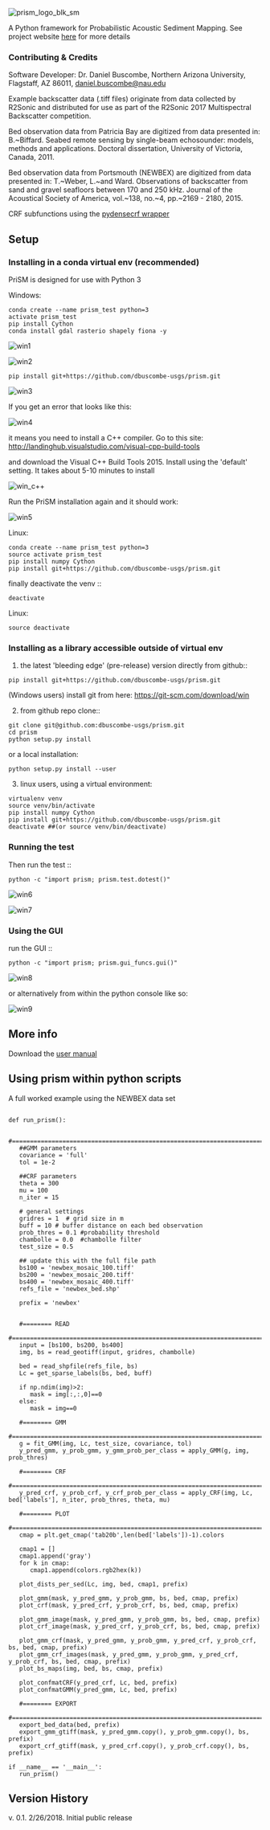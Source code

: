 
![prism_logo_blk_sm](https://user-images.githubusercontent.com/3596509/36518800-3d21b60e-1745-11e8-9a52-549b07dc9da1.png)

A Python framework for Probabilistic Acoustic Sediment Mapping. See project website [here](https://www.danielbuscombe.com/prism/) for more details


### Contributing & Credits
Software Developer: Dr. Daniel Buscombe, Northern Arizona University, Flagstaff, AZ 86011, daniel.buscombe@nau.edu

Example backscatter data (.tiff files) originate from data collected by R2Sonic and distributed for use as part of the R2Sonic 2017 Multispectral Backscatter competition.

Bed observation data from Patricia Bay are digitized from data presented in: B.~Biffard. Seabed remote sensing by single-beam echosounder: models, methods and applications. Doctoral dissertation, University of Victoria, Canada, 2011.

Bed observation data from Portsmouth (NEWBEX) are digitized from data presented in: T.~Weber, L.~and Ward. Observations of backscatter from sand and gravel seafloors between 170 and 250 kHz. Journal of the Acoustical Society of America, vol.~138, no.~4, pp.~2169 - 2180, 2015.

CRF subfunctions using the [pydensecrf wrapper](https://github.com/lucasb-eyer/pydensecrf) 

## Setup

### Installing in a conda virtual env (recommended)

PriSM is designed for use with Python 3

Windows:

```
conda create --name prism_test python=3
activate prism_test
pip install Cython
conda install gdal rasterio shapely fiona -y
```

![win1](https://user-images.githubusercontent.com/3596509/36634602-3abda3d4-1964-11e8-9a17-970e296c807f.png)

![win2](https://user-images.githubusercontent.com/3596509/36635357-9c4b57b6-1970-11e8-88bf-272674b43222.png)

```
pip install git+https://github.com/dbuscombe-usgs/prism.git
```

![win3](https://user-images.githubusercontent.com/3596509/36634628-a567d768-1964-11e8-8d19-3e8aba9b6f03.png)

If you get an error that looks like this:

![win4](https://user-images.githubusercontent.com/3596509/36635710-3d589a64-1977-11e8-8981-632dbd40f06a.png)


it means you need to install a C++ compiler. Go to this site: http://landinghub.visualstudio.com/visual-cpp-build-tools

and download the Visual C++ Build Tools 2015. Install using the 'default' setting. It takes about 5-10 minutes to install

![win_c++](https://user-images.githubusercontent.com/3596509/36635941-4b1bfd82-197a-11e8-85d4-c85b698886ea.png)

Run the PriSM installation again and it should work:

![win5](https://user-images.githubusercontent.com/3596509/36634775-12aacffe-1967-11e8-98d0-f1b6a7732d37.png)


Linux:

```
conda create --name prism_test python=3
source activate prism_test
pip install numpy Cython
pip install git+https://github.com/dbuscombe-usgs/prism.git
```

finally deactivate the venv ::

```
deactivate
```

Linux:

```
source deactivate
```


### Installing as a library accessible outside of virtual env


1. the latest 'bleeding edge' (pre-release) version directly from github::

```
pip install git+https://github.com/dbuscombe-usgs/prism.git
```

(Windows users) install git from here: https://git-scm.com/download/win


2. from github repo clone::

```
git clone git@github.com:dbuscombe-usgs/prism.git
cd prism
python setup.py install
```

or a local installation:

```
python setup.py install --user
```

3. linux users, using a virtual environment:

```
virtualenv venv
source venv/bin/activate
pip install numpy Cython
pip install git+https://github.com/dbuscombe-usgs/prism.git
deactivate ##(or source venv/bin/deactivate)
```


### Running the test

Then run the test ::

```
python -c "import prism; prism.test.dotest()" 
```

![win6](https://user-images.githubusercontent.com/3596509/36634778-1683d2ec-1967-11e8-9d9e-13cd52029a99.png)

![win7](https://user-images.githubusercontent.com/3596509/36635231-da48e2c4-196e-11e8-985c-aaa0d62d95c5.png)

### Using the GUI

run the GUI ::

```
python -c "import prism; prism.gui_funcs.gui()" 
```

![win8](https://user-images.githubusercontent.com/3596509/36635719-76f30246-1977-11e8-9cae-d2f9caf8c4fd.png)


or alternatively from within the python console like so:

![win9](https://user-images.githubusercontent.com/3596509/36635727-9184bf82-1977-11e8-82fd-ed8b9304aa5f.png)


## More info

Download the [user manual](https://daniel-buscombe.squarespace.com/s/prism_manual-hwpp.pdf) 


## Using prism within python scripts

A full worked example using the NEWBEX data set

```

def run_prism():

   #==================================================================================
   ##GMM parameters
   covariance = 'full'
   tol = 1e-2

   ##CRF parameters
   theta = 300 
   mu = 100 
   n_iter = 15

   # general settings
   gridres = 1  # grid size in m
   buff = 10 # buffer distance on each bed observation
   prob_thres = 0.1 #probability threshold
   chambolle = 0.0  #chambolle filter
   test_size = 0.5

   ## update this with the full file path
   bs100 = 'newbex_mosaic_100.tiff'
   bs200 = 'newbex_mosaic_200.tiff'
   bs400 = 'newbex_mosaic_400.tiff'
   refs_file = 'newbex_bed.shp'

   prefix = 'newbex'


   #======== READ
   #==================================================================================
   input = [bs100, bs200, bs400]
   img, bs = read_geotiff(input, gridres, chambolle)

   bed = read_shpfile(refs_file, bs)
   Lc = get_sparse_labels(bs, bed, buff)

   if np.ndim(img)>2:
      mask = img[:,:,0]==0
   else:
      mask = img==0

   #======== GMM
   #==================================================================================
   g = fit_GMM(img, Lc, test_size, covariance, tol)
   y_pred_gmm, y_prob_gmm, y_gmm_prob_per_class = apply_GMM(g, img, prob_thres)

   #======== CRF
   #==================================================================================
   y_pred_crf, y_prob_crf, y_crf_prob_per_class = apply_CRF(img, Lc, bed['labels'], n_iter, prob_thres, theta, mu)

   #======== PLOT
   #==================================================================================
   cmap = plt.get_cmap('tab20b',len(bed['labels'])-1).colors

   cmap1 = []
   cmap1.append('gray')
   for k in cmap:
      cmap1.append(colors.rgb2hex(k))

   plot_dists_per_sed(Lc, img, bed, cmap1, prefix)

   plot_gmm(mask, y_pred_gmm, y_prob_gmm, bs, bed, cmap, prefix)
   plot_crf(mask, y_pred_crf, y_prob_crf, bs, bed, cmap, prefix)

   plot_gmm_image(mask, y_pred_gmm, y_prob_gmm, bs, bed, cmap, prefix)
   plot_crf_image(mask, y_pred_crf, y_prob_crf, bs, bed, cmap, prefix)

   plot_gmm_crf(mask, y_pred_gmm, y_prob_gmm, y_pred_crf, y_prob_crf, bs, bed, cmap, prefix)
   plot_gmm_crf_images(mask, y_pred_gmm, y_prob_gmm, y_pred_crf, y_prob_crf, bs, bed, cmap, prefix)
   plot_bs_maps(img, bed, bs, cmap, prefix)

   plot_confmatCRF(y_pred_crf, Lc, bed, prefix)
   plot_confmatGMM(y_pred_gmm, Lc, bed, prefix)

   #======== EXPORT
   #==================================================================================
   export_bed_data(bed, prefix)
   export_gmm_gtiff(mask, y_pred_gmm.copy(), y_prob_gmm.copy(), bs, prefix)
   export_crf_gtiff(mask, y_pred_crf.copy(), y_prob_crf.copy(), bs, prefix)

if __name__ == '__main__':
   run_prism()

```

## Version History

v. 0.1. 2/26/2018. Initial public release




